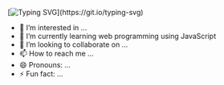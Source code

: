 [![Typing SVG](https://readme-typing-svg.herokuapp.com?font=Babylonica&letterSpacing=0.2rem&pause=1000&color=753176&center=true&vCenter=true&width=480&lines=Hey+there%2C+I'm+Micha%C5%82+Roziel.)](https://git.io/typing-svg)

- 👀 I’m interested in ...
- 🌱 I’m currently learning web programming using JavaScript
- 💞️ I’m looking to collaborate on ...
- 📫 How to reach me ...
- 😄 Pronouns: ...
- ⚡ Fun fact: ...

<!---
michalroziel/michalroziel is a ✨ special ✨ repository because its `README.md` (this file) appears on your GitHub profile.
You can click the Preview link to take a look at your changes.
--->
